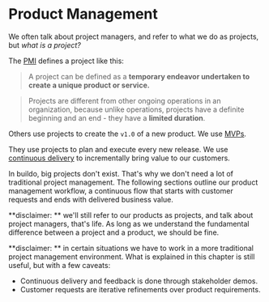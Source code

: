 # Product Management

We often talk about project managers, and refer to what we do as projects, but *what is a project?*

The [PMI](http://www.pmi.org/) defines a project like this:
> A project can be defined as a **temporary endeavor undertaken to create a unique product or service.**

> Projects are different from other ongoing operations in an organization, because unlike operations, projects have a definite beginning and an end - they have a **limited duration**.

Others use projects to create the `v1.0` of a new product. We use [MVPs](https://en.wikipedia.org/wiki/Minimum_viable_product).

They use projects to plan and execute every new release. We use [continuous delivery](http://martinfowler.com/bliki/ContinuousDelivery.html) to incrementally bring value to our customers.

In buildo, big projects don't exist. That's why we don't need a lot of traditional project management. The following sections outline our product management workflow, a continuous flow that starts with customer requests and ends with delivered business value.

**disclaimer: ** we'll still refer to our products as projects, and talk about project managers, that's life. As long as we understand the fundamental difference between a project and a product, we should be fine. 

**disclaimer: ** in certain situations we have to work in a more traditional project management environment. What is explained in this chapter is still useful, but with a few caveats:
- Continuous delivery and feedback is done through stakeholder demos.
- Customer requests are iterative refinements over product requirements.

